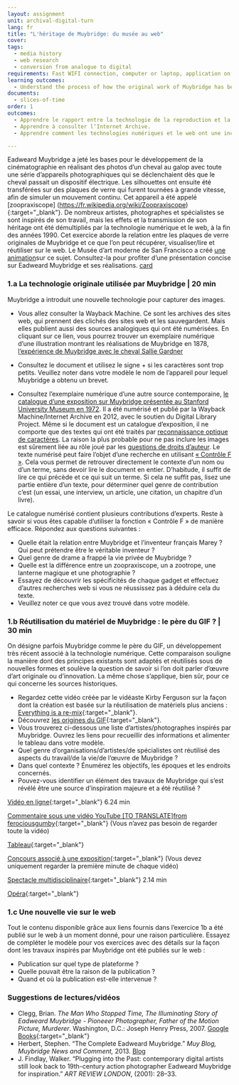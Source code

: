 ```yaml
---
layout: assignment
unit: archival-digital-turn
lang: fr
title: "L'héritage de Muybridge: du musée au web"
cover:
tags:
  - media history
  - web research
  - conversion from analogue to digital
requirements: Fast WIFI connection, computer or laptop, application on laptop or computer to view video,
learning outcomes:
  - Understand the process of how the original work of Muybridge has been re-used and explain its presence on the web
documents:
  - slices-of-time
order: 1
outcomes:
  - Apprendre le rapport entre la technologie de la reproduction et la réutilisation de matériaux dans l’ère analogique.
  - Apprendre à consulter l’Internet Archive.
  - Apprendre comment les technologies numériques et le web ont une incidence sur la connaissance d’un artiste/photographe.

---
```


Eadweard Muybridge a jeté les bases pour le développement de la cinématographie en réalisant des photos d’un cheval au galop avec toute une série d’appareils photographiques qui se déclenchaient dès que le cheval passait un dispositif électrique. Les silhouettes ont ensuite été transférées sur des plaques de verre qui furent tournées à grande vitesse, afin de simuler un mouvement continu. Cet appareil a été appelé [zoopraxiscope] (https://fr.wikipedia.org/wiki/Zoopraxiscope){:target="_blank"}. De nombreux artistes, photographes et spécialistes se sont inspirés de son travail, mais les effets et la transmission de son héritage ont été démultipliés par la technologie numérique et le web, à la fin des années 1990.
Cet exercice aborde la relation entre les plaques de verre originales de Muybridge et ce que l’on peut récupérer, visualiser/lire et réutiliser sur le web. Le Musée d’art moderne de San Francisco a créé [une animation](https://youtu.be/wNU7sXkZmSw)sur ce sujet. Consultez-la pour profiter d’une présentation concise sur Eadweard Muybridge et ses réalisations.
[card](slices-of-time)

<!-- more -->

<!-- briefing-student -->

### 1.a La technologie originale utilisée par Muybridge | 20 min
<!-- section-contents -->

Muybridge a introduit une nouvelle technologie pour capturer des images.
-  Vous allez consulter la Wayback Machine. Ce sont les archives des sites web, qui prennent des clichés des sites web et les sauvegardent. Mais elles publient aussi des sources analogiques qui ont été numérisées. En cliquant sur ce lien, vous pourrez trouver un exemplaire numérique d’une illustration montrant les réalisations de Muybridge en 1878, [l’expérience de Muybridge avec le cheval Sallie Gardner](https://web.archive.org/web/20120730172726/http://popartmachine.com/artwork/LOC+1071481/0/The-horse-in-motion,-illus.-by-Muybridge.-)

- Consultez le document et utilisez le signe + si les caractères sont trop petits. Veuillez noter dans votre modèle le nom de l’appareil pour lequel Muybridge a obtenu un brevet.

- Consultez l’exemplaire numérique d’une autre source contemporaine, [le catalogue d’une exposition sur Muybridge présentée au Stanford University Museum en 1972](https://archive.org/stream/eadweardmuybridg00maye/eadweardmuybridg00maye_djvu.txt).
Il a été numérisé et publié par la Wayback Machine/Internet Archive en 2012, avec le soutien du Digital Library Project. Même si le document est un catalogue d’exposition, il ne comporte que des textes qui ont été traités par [reconnaissance optique de caractères](https://youtu.be/jO-1rztr4O0). La raison la plus probable pour ne pas inclure les images est sûrement liée au rôle joué par les [questions de droits d’auteur](https://youtu.be/1DKm96Ftfko).
Le texte numérisé peut faire l’objet d’une recherche en utilisant [« Contrôle F »](https://blog.spinweb.net/5-reasons-why-control-f-is-your-best-friend-for-productivity). Cela vous permet de retrouver directement le contexte d’un nom ou d’un terme, sans devoir lire le document en entier. D’habitude, il suffit de lire ce qui précède et ce qui suit un terme. Si cela ne suffit pas, lisez une partie entière d’un texte, pour déterminer quel genre de contribution c’est (un essai, une interview, un article, une citation, un chapitre d’un livre).

Le catalogue numérisé contient plusieurs contributions d’experts. Reste à savoir si vous êtes capable d’utiliser la fonction « Contrôle F » de manière efficace.
Répondez aux questions suivantes :
- Quelle était la relation entre Muybridge et l’inventeur français Marey ? Qui peut prétendre être le véritable inventeur ?
- Quel genre de drame a frappé la vie privée de Muybridge ?
- Quelle est la différence entre un zoopraxiscope, un a zootrope, une lanterne magique et une photographie ?
- Essayez de découvrir les spécificités de chaque gadget et effectuez d’autres recherches web si vous ne réussissez pas à déduire cela du texte.
- Veuillez noter ce que vous avez trouvé dans votre modèle.

<!-- section -->

### 1.b Réutilisation du matériel de Muybridge : le père du GIF ? | 30 min
<!-- section-contents -->

On désigne parfois Muybridge comme le père du GIF, un développement très récent associé à la technologie numérique. Cette comparaison souligne la manière dont des principes existants sont adaptés et réutilisés sous de nouvelles formes et soulève la question de savoir si l’on doit parler d’œuvre d’art originale ou d’innovation. La même chose s’applique, bien sûr, pour ce qui concerne les sources historiques.

- Regardez cette vidéo créée par le vidéaste Kirby Ferguson sur la façon dont la création est basée sur la réutilisation de matériels plus anciens : [Everything is a re-mix](https://vimeo.com/kirbyferguson/remix2015){:target="_blank"}.
- Découvrez [les origines du GIF](https://fr.wikipedia.org/wiki/Graphics_Interchange_Format){:target="_blank"}.
- Vous trouverez ci-dessous une liste d’artistes/photographes inspirés par Muybridge. Ouvrez les liens pour recueillir des informations et alimenter le tableau dans votre modèle.
- Quel genre d’organisations/d’artistes/de spécialistes ont réutilisé des aspects du travail/de la vie/de l’œuvre de Muybridge ?
- Dans quel contexte ? Énumérez les objectifs, les époques et les endroits concernés.
- Pouvez-vous identifier un élément des travaux de Muybridge qui s’est révélé être une source d’inspiration majeure et a été réutilisé ?  

[Vidéo en ligne](https://vimeo.com/131586644){:target="_blank"}  6.24 min

[Commentaire sous une vidéo YouTube \[TO TRANSLATE\]from ferociousgumby](https://www.youtube.com/watch?v=5Awo-P3t4Ho&lc=UgiKWyd-N07eEHgCoAEC){:target="_blank"} (Vous n’avez pas besoin de regarder toute la vidéo)   

[Tableau](https://fr.wikipedia.org/wiki/Nu_descendant_un_escalier){:target="_blank"}

[Concours associé à une exposition](https://www.npr.org/sections/pictureshow/2010/06/29/128192659/muybridgewinners?t=1533050973264){:target="_blank"} (Vous devez uniquement regarder la première minute de chaque vidéo) 

[Spectacle multidisciplinaire](https://youtu.be/t1AWij9twWc){:target="_blank"}  2.14 min

[Opéra](https://fr.wikipedia.org/wiki/The_Photographer){:target="_blank"}

<!-- section -->

### 1.c Une nouvelle vie sur le web 
<!-- section-contents -->

Tout le contenu disponible grâce aux liens fournis dans l’exercice 1b a été publié sur le web à un moment donné, pour une raison particulière.
Essayez de compléter le modèle pour vos exercices avec des détails sur la façon dont les travaux inspirés par Muybridge ont été publiés sur le web :
- Publication sur quel type de plateforme ?
- Quelle pouvait être la raison de la publication ?
- Quand et où la publication est-elle intervenue ?

<!-- section -->

### Suggestions de lectures/vidéos 
<!-- section-contents --> 

- Clegg, Brian. *The Man Who Stopped Time, The Illuminating Story of Eadweard Muybridge - Pioneeer Photographer, Father of the Motion Picture, Murderer*. Washington, D.C.: Joseph Henry Press, 2007. [Google Books](https://books.google.nl/books?id=GXGS_KNTBOYC&lpg=PR9&ots=UFgkorMooR&lr&pg=PR2#v=onepage&q&f=false){:target="_blank"}
- Herbert, Stephen. “The Complete Eadweard Muybridge.” _Muy Blog, Muybridge News and Comment,_ 2013.
[Blog](https://www.stephenherbert.co.uk/muybCOMPLEAT.htm)
- J. Findlay, Walker. “Plugging into the Past: contemporary digital artists still look back to 19th-century action photographer Eadweard Muybridge for inspiration.” _ART REVIEW LONDON_, (2001): 28–33.

<!-- briefing-teacher -->
